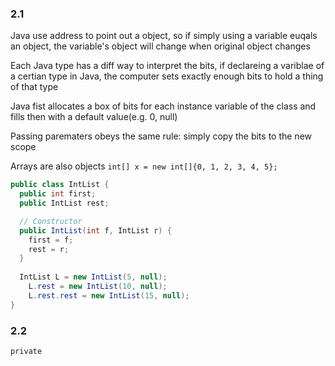 ### 2.1

Java use address to point out a object, so if simply using a variable euqals an object, the variable's object will change when original object changes

Each Java type has a diff way to interpret the bits, if declareing a variblae of a certian type in Java, the computer sets exactly enough bits to hold a thing of that type

Java fist allocates a box of bits for each instance variable of the class and fills then with a default value(e.g. 0, null)

Passing parematers obeys the same rule: simply copy the bits to the new scope

Arrays are also objects `int[] x = new int[]{0, 1, 2, 3, 4, 5};`

```java
public class IntList {
  public int first;
  public IntList rest;        

  // Constructor
  public IntList(int f, IntList r) {
    first = f;
    rest = r;
  }
  
  IntList L = new IntList(5, null);
	L.rest = new IntList(10, null);
	L.rest.rest = new IntList(15, null);
}
```

### 2.2

`private`

